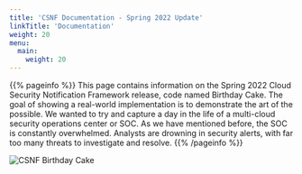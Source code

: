 ```yaml
---
title: 'CSNF Documentation - Spring 2022 Update'
linkTitle: 'Documentation'
weight: 20
menu:
  main:
    weight: 20
---
```


{{% pageinfo %}}
This page contains information on the Spring 2022 Cloud Security Notification Framework release, code named Birthday Cake. The goal of showing a real-world implementation is to demonstrate the art of the possible. We wanted to try and capture a day in the life of a multi-cloud security operations center or SOC. As we have mentioned before, the SOC is constantly overwhelmed.  Analysts are drowning in security alerts, with far too many threats to investigate and resolve. 
{{% /pageinfo %}}

<img src="https://csnf.netlify.app/docs/images/csnf-storyboard-bday-cake.png" alt="CSNF Birthday Cake" class="img-responsive">
